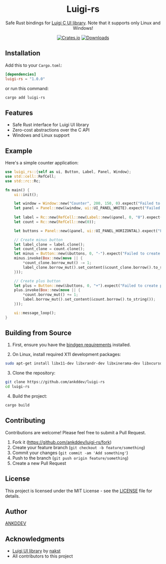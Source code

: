 <div align="center">

# Luigi-rs

Safe Rust bindings for [Luigi C UI library](https://github.com/nakst/luigi). Note that it supports only Linux and Windows!

[![Crates.io](https://img.shields.io/crates/v/luigi-rs.svg)](https://crates.io/crates/luigi-rs)
[![Downloads](https://img.shields.io/crates/d/luigi-rs.svg)](https://crates.io/crates/luigi-rs)

</div>

## Installation

Add this to your `Cargo.toml`:

```toml
[dependencies]
luigi-rs = "1.0.0"
```
or run this command:
```bash
cargo add luigi-rs
```

## Features

- Safe Rust interface for Luigi UI library
- Zero-cost abstractions over the C API
- Windows and Linux support

## Example

Here's a simple counter application:

```rust
use luigi_rs::{self as ui, Button, Label, Panel, Window};
use std::cell::RefCell;
use std::rc::Rc;

fn main() {
    ui::init();

    let window = Window::new("Counter", 200, 150, 0).expect("Failed to create window");
    let panel = Panel::new(&window, ui::UI_PANEL_WHITE).expect("Failed to create panel");
    
    let label = Rc::new(RefCell::new(Label::new(&panel, 0, "0").expect("Failed to create label")));
    let count = Rc::new(RefCell::new(0));

    let buttons = Panel::new(&panel, ui::UI_PANEL_HORIZONTAL).expect("Failed to create buttons panel");

    // Create minus button
    let label_clone = label.clone();
    let count_clone = count.clone();
    let minus = Button::new(&buttons, 0, "-").expect("Failed to create minus button");
    minus.invoke(Box::new(move || {
        *count_clone.borrow_mut() -= 1;
        label_clone.borrow_mut().set_content(&count_clone.borrow().to_string());
    }));

    // Create plus button
    let plus = Button::new(&buttons, 0, "+").expect("Failed to create plus button");
    plus.invoke(Box::new(move || {
        *count.borrow_mut() += 1;
        label.borrow_mut().set_content(&count.borrow().to_string());
    }));

    ui::message_loop();
}
```

## Building from Source

1. First, ensure you have the [bindgen requirements](https://rust-lang.github.io/rust-bindgen/requirements.html) installed.

2. On Linux, install required X11 development packages:
```bash
sudo apt-get install libx11-dev libxrandr-dev libxinerama-dev libxcursor-dev
```

3. Clone the repository:
```bash
git clone https://github.com/ankddev/luigi-rs
cd luigi-rs
```

4. Build the project:
```bash
cargo build
```

## Contributing

Contributions are welcome! Please feel free to submit a Pull Request.

1. Fork it (https://github.com/ankddev/luigi-rs/fork)
2. Create your feature branch (`git checkout -b feature/something`)
3. Commit your changes (`git commit -am 'Add something'`)
4. Push to the branch (`git push origin feature/something`)
5. Create a new Pull Request

## License

This project is licensed under the MIT License - see the [LICENSE](LICENSE) file for details.

## Author

[ANKDDEV](https://github.com/ankddev)

## Acknowledgments

- [Luigi UI library](https://github.com/nakst/luigi) by [nakst](https://github.com/nakst)
- All contributors to this project
